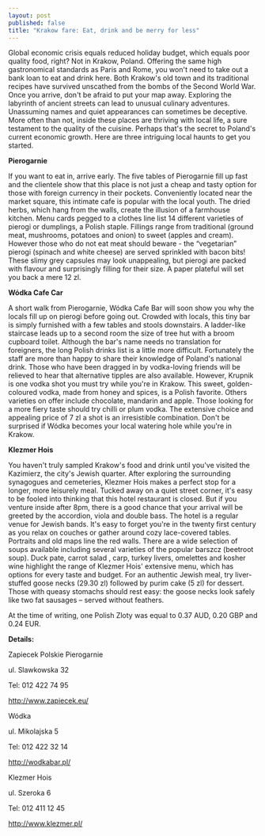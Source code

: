 ```yaml
---
layout: post
published: false
title: "Krakow fare: Eat, drink and be merry for less"
---
```



Global economic crisis equals reduced holiday budget, which equals poor quality food, right? Not in Krakow, Poland. Offering the same high gastronomical standards as Paris and Rome, you won't need to take out a bank loan to eat and drink here. Both Krakow's old town and its traditional recipes have survived unscathed from the bombs of the Second World War. Once you arrive, don't be afraid to put your map away. Exploring the labyrinth of ancient streets can lead to unusual culinary adventures. Unassuming names and quiet appearances can sometimes be deceptive. More often than not, inside these places are thriving with local life, a sure testament to the quality of the cuisine. Perhaps that's the secret to Poland's current economic growth. Here are three intriguing local haunts to get you started.


**Pierogarnie**

If you want to eat in, arrive early. The five tables of Pierogarnie fill up fast and the clientele show that this place is not just a cheap and tasty option for those with foreign currency in their pockets. Conveniently located near the market square, this intimate cafe is popular with the local youth.
The dried herbs, which hang from the walls, create the illusion of a farmhouse kitchen. Menu cards pegged to a clothes line list 14 different varieties of pierogi or dumplings, a Polish staple.
Fillings range from traditional (ground meat, mushrooms, potatoes and onion) to sweet (apples and cream). However those who do not eat meat should beware - the “vegetarian” pierogi (spinach and white cheese) are served sprinkled with bacon bits! These slimy grey capsules may look unappealing, but pierogi are packed with flavour and surprisingly filling for their size. A paper plateful will set you back a mere 12 zl.

**Wódka Cafe Car**

A short walk from Pierogarnie, Wódka Cafe Bar will soon show you why the locals fill up on pierogi before going out. Crowded with locals, this tiny bar is simply furnished with a few tables and stools downstairs. A ladder-like staircase leads up to a second room the size of tree hut with a broom cupboard toilet.
Although the bar's name needs no translation for foreigners, the long Polish drinks list is a little more difficult. Fortunately the staff are more than happy to share their knowledge of Poland's national drink. Those who have been dragged in by vodka-loving friends will be relieved to hear that alternative tipples are also available.
However, Krupnik is one vodka shot you must try while you're in Krakow. This sweet, golden-coloured vodka, made from honey and spices, is a Polish favorite. Others varieties on offer include chocolate, mandarin and apple. Those looking for a more fiery taste should try chilli or plum vodka. The extensive choice and appealing price of 7 zl a shot is an irresistible combination. Don't be surprised if Wódka becomes your local watering hole while you're in Krakow.

**Klezmer Hois**

You haven't truly sampled Krakow's food and drink until you've visited the Kazimierz, the city's Jewish quarter. After exploring the surrounding synagogues and cemeteries, Klezmer Hois makes a perfect stop for a longer, more leisurely meal.
Tucked away on a quiet street corner, it's easy to be fooled into thinking that this hotel restaurant is closed. But if you venture inside after 8pm, there is a good chance that your arrival will be greeted by the accordion, viola and double bass. The hotel is a regular venue for Jewish bands.
It's easy to forget you're in the twenty first century as you relax on couches or gather around cozy lace-covered tables. Portraits and old maps line the red walls.
There are a wide selection of soups available including several varieties of the popular barszcz (beetroot soup). Duck pate, carrot salad , carp, turkey livers, omelettes and kosher wine highlight the range of Klezmer Hois' extensive menu, which has options for every taste and budget. For an authentic Jewish meal, try liver-stuffed goose necks (29.30 zl) followed by purim cake (5 zl) for dessert. Those with queasy stomachs should rest easy: the goose necks look safely like two fat sausages – served without feathers.

At the time of writing, one Polish Zloty was equal to 0.37 AUD, 0.20 GBP and 0.24 EUR.

**Details:**

Zapiecek Polskie Pierogarnie

ul. Slawkowska 32

Tel: 012 422 74 95

http://www.zapiecek.eu/

Wódka

ul. Mikolajska 5

Tel: 012 422 32 14

http://wodkabar.pl/


Klezmer Hois

ul. Szeroka 6

Tel: 012 411 12 45

http://www.klezmer.pl/


